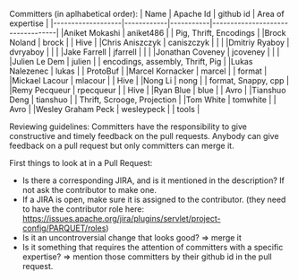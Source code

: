 Committers (in aplhabetical order):
| Name              | Apache Id  | github id | Area of expertise                |
|-------------------|------------|-----------|----------------------------------|
|Aniket Mokashi     | aniket486  |           | Pig, Thrift, Encodings           |
|Brock Noland       | brock      |           | Hive                             |
|Chris Aniszczyk    | caniszczyk |           |                                  |
|Dmitriy Ryaboy     | dvryaboy   |           |                                  |
|Jake Farrell       | jfarrell   |           |                                  |
|Jonathan Coveney   | jcoveney   |           |                                  |
|Julien Le Dem      | julien     |           | encodings, assembly, Thrift, Pig |
|Lukas Nalezenec    | lukas      |           | ProtoBuf                         |
|Marcel Kornacker   | marcel     |           | format                           |
|Mickael Lacour     | mlacour    |           | Hive                             |
|Nong Li            | nong       |           | format, Snappy, cpp              |
|Remy Pecqueur      | rpecqueur  |           | Hive                             |
|Ryan Blue          | blue       |           | Avro                             |
|Tianshuo Deng      | tianshuo   |           | Thrift, Scrooge, Projection      |
|Tom White          | tomwhite   |           | Avro                             |
|Wesley Graham Peck | wesleypeck |           | tools                            |

Reviewing guidelines:
Committers have the responsibility to give constructive and timely feedback on the pull requests.
Anybody can give feedback on a pull request but only committers can merge it.

First things to look at in a Pull Request:
 - Is there a corresponding JIRA, and is it mentioned in the description? If not ask the contributor to make one.
 - If a JIRA is open, make sure it is assigned to the contributor. (they need to have the contributor role here: https://issues.apache.org/jira/plugins/servlet/project-config/PARQUET/roles)
 - Is it an uncontroversial change that looks good? => merge it
 - Is it something that requires the attention of committers with a specific expertise? => mention those committers by their github id in the pull request.
